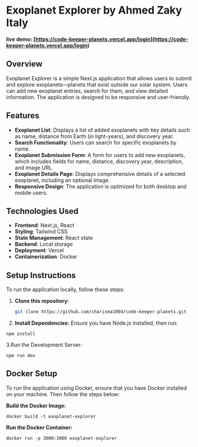 # Exoplanet Explorer   by  Ahmed Zaky  Italy

**live demo: [https://code-keeper-planets.vercel.app/login](https://code-keeper-planets.vercel.app/login)**

## Overview
Exoplanet Explorer is a simple Next.js application that allows users to submit and explore exoplanets—planets that exist outside our solar system. Users can add new exoplanet entries, search for them, and view detailed information. The application is designed to be responsive and user-friendly.

## Features
- **Exoplanet List**: Displays a list of added exoplanets with key details such as name, distance from Earth (in light-years), and discovery year.
- **Search Functionality**: Users can search for specific exoplanets by name.
- **Exoplanet Submission Form**: A form for users to add new exoplanets, which includes fields for name, distance, discovery year, description, and image URL.
- **Exoplanet Details Page**: Displays comprehensive details of a selected exoplanet, including an optional image.
- **Responsive Design**: The application is optimized for both desktop and mobile users.

## Technologies Used
- **Frontend**: Next.js, React
- **Styling**: Tailwind CSS
- **State Management**: React state
- **Backend**: Local storage 
- **Deployment**: Vercel 
- **Containerization**: Docker 

## Setup Instructions
To run the application locally, follow these steps:

1. **Clone this repository**:
   ```bash
   git clone https://github.com/charisma1004/code-keeper-planets.git
   ```
2. **Install Dependencies:**
  Ensure you have Node.js installed, then run:

  ```shell
  npm install
  ```

3.Run the Development Server:

  ```shell
  npm run dev
  ```



## Docker Setup
  To run the application using Docker, ensure that you have Docker installed on your machine. Then follow the steps below:

**Build the Docker Image:**
  ```shell
  docker build -t exoplanet-explorer
  ```

**Run the Docker Container:**

  ```shell
  docker run -p 3000:3000 exoplanet-explorer
  ```






